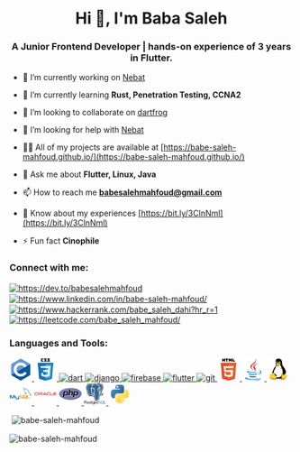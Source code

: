 <h1 align="center">Hi 👋, I'm Baba Saleh</h1>
<h3 align="center">A Junior Frontend Developer | hands-on experience of 3 years in Flutter.</h3>

- 🔭 I’m currently working on [Nebat](https://github.com/babe-saleh-mahfoud/Nebat)

- 🌱 I’m currently learning **Rust, Penetration Testing, CCNA2**

- 👯 I’m looking to collaborate on [dartfrog](https://github.com/VeryGoodOpenSource/dart_frog)

- 🤝 I’m looking for help with [Nebat](https://github.com/babe-saleh-mahfoud/Nebat)

- 👨‍💻 All of my projects are available at [https://babe-saleh-mahfoud.github.io/](https://babe-saleh-mahfoud.github.io/)

- 💬 Ask me about **Flutter, Linux, Java**

- 📫 How to reach me **babesalehmahfoud@gmail.com**

- 📄 Know about my experiences [https://bit.ly/3ClnNml](https://bit.ly/3ClnNml)

- ⚡ Fun fact **Cinophile**

<h3 align="left">Connect with me:</h3>
<p align="left">
<a href="https://dev.to/https://dev.to/babesalehmahfoud" target="blank"><img align="center" src="https://raw.githubusercontent.com/rahuldkjain/github-profile-readme-generator/master/src/images/icons/Social/devto.svg" alt="https://dev.to/babesalehmahfoud" height="30" width="40" /></a>
<a href="https://linkedin.com/in/https://www.linkedin.com/in/babe-saleh-mahfoud/" target="blank"><img align="center" src="https://raw.githubusercontent.com/rahuldkjain/github-profile-readme-generator/master/src/images/icons/Social/linked-in-alt.svg" alt="https://www.linkedin.com/in/babe-saleh-mahfoud/" height="30" width="40" /></a>
<a href="https://www.hackerrank.com/https://www.hackerrank.com/babe_saleh_dahi?hr_r=1" target="blank"><img align="center" src="https://raw.githubusercontent.com/rahuldkjain/github-profile-readme-generator/master/src/images/icons/Social/hackerrank.svg" alt="https://www.hackerrank.com/babe_saleh_dahi?hr_r=1" height="30" width="40" /></a>
<a href="https://www.leetcode.com/https://leetcode.com/babe_saleh_mahfoud/" target="blank"><img align="center" src="https://raw.githubusercontent.com/rahuldkjain/github-profile-readme-generator/master/src/images/icons/Social/leet-code.svg" alt="https://leetcode.com/babe_saleh_mahfoud/" height="30" width="40" /></a>
</p>

<h3 align="left">Languages and Tools:</h3>
<p align="left"> <a href="https://www.cprogramming.com/" target="_blank" rel="noreferrer"> <img src="https://raw.githubusercontent.com/devicons/devicon/master/icons/c/c-original.svg" alt="c" width="40" height="40"/> </a> <a href="https://www.w3schools.com/css/" target="_blank" rel="noreferrer"> <img src="https://raw.githubusercontent.com/devicons/devicon/master/icons/css3/css3-original-wordmark.svg" alt="css3" width="40" height="40"/> </a> <a href="https://dart.dev" target="_blank" rel="noreferrer"> <img src="https://www.vectorlogo.zone/logos/dartlang/dartlang-icon.svg" alt="dart" width="40" height="40"/> </a> <a href="https://www.djangoproject.com/" target="_blank" rel="noreferrer"> <img src="https://cdn.worldvectorlogo.com/logos/django.svg" alt="django" width="40" height="40"/> </a> <a href="https://firebase.google.com/" target="_blank" rel="noreferrer"> <img src="https://www.vectorlogo.zone/logos/firebase/firebase-icon.svg" alt="firebase" width="40" height="40"/> </a> <a href="https://flutter.dev" target="_blank" rel="noreferrer"> <img src="https://www.vectorlogo.zone/logos/flutterio/flutterio-icon.svg" alt="flutter" width="40" height="40"/> </a> <a href="https://git-scm.com/" target="_blank" rel="noreferrer"> <img src="https://www.vectorlogo.zone/logos/git-scm/git-scm-icon.svg" alt="git" width="40" height="40"/> </a> <a href="https://www.w3.org/html/" target="_blank" rel="noreferrer"> <img src="https://raw.githubusercontent.com/devicons/devicon/master/icons/html5/html5-original-wordmark.svg" alt="html5" width="40" height="40"/> </a> <a href="https://www.java.com" target="_blank" rel="noreferrer"> <img src="https://raw.githubusercontent.com/devicons/devicon/master/icons/java/java-original.svg" alt="java" width="40" height="40"/> </a> <a href="https://www.linux.org/" target="_blank" rel="noreferrer"> <img src="https://raw.githubusercontent.com/devicons/devicon/master/icons/linux/linux-original.svg" alt="linux" width="40" height="40"/> </a> <a href="https://www.mysql.com/" target="_blank" rel="noreferrer"> <img src="https://raw.githubusercontent.com/devicons/devicon/master/icons/mysql/mysql-original-wordmark.svg" alt="mysql" width="40" height="40"/> </a> <a href="https://www.oracle.com/" target="_blank" rel="noreferrer"> <img src="https://raw.githubusercontent.com/devicons/devicon/master/icons/oracle/oracle-original.svg" alt="oracle" width="40" height="40"/> </a> <a href="https://www.php.net" target="_blank" rel="noreferrer"> <img src="https://raw.githubusercontent.com/devicons/devicon/master/icons/php/php-original.svg" alt="php" width="40" height="40"/> </a> <a href="https://www.postgresql.org" target="_blank" rel="noreferrer"> <img src="https://raw.githubusercontent.com/devicons/devicon/master/icons/postgresql/postgresql-original-wordmark.svg" alt="postgresql" width="40" height="40"/> </a> <a href="https://www.python.org" target="_blank" rel="noreferrer"> <img src="https://raw.githubusercontent.com/devicons/devicon/master/icons/python/python-original.svg" alt="python" width="40" height="40"/> </a> </p>

<p>&nbsp;<img align="center" src="https://github-readme-stats.vercel.app/api?username=babe-saleh-mahfoud&show_icons=true&locale=en" alt="babe-saleh-mahfoud" /></p>

<p><img align="center" src="https://github-readme-streak-stats.herokuapp.com/?user=babe-saleh-mahfoud&" alt="babe-saleh-mahfoud" /></p>

